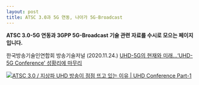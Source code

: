 ```yaml
---
layout: post
title: ATSC 3.0과 5G 연동, 나아가 5G-Broadcast
---
```


**ATSC 3.0-5G 연동과 3GPP 5G-Broadcast 기술 관련 자료를 수시로 모으는 페이지입니다.**

한국방송기술인연합회 방송기술저널 (2020.11.24.) [UHD-5G의 현재와 미래…‘UHD-5G Conference’ 성황리에 마무리](http://journal.kobeta.com/uhd-5g%ec%9d%98-%ed%98%84%ec%9e%ac%ec%99%80-%eb%af%b8%eb%9e%98uhd-5g-conference-%ec%84%b1%ed%99%a9%eb%a6%ac%ec%97%90-%eb%a7%88%eb%ac%b4%eb%a6%ac/)


[![ATSC 3.0 / 지상파 UHD 방송이 점점 뜨고 있는 이유 | UHD Conference Part-1](http://img.youtube.com/vi/uLR1RNqJ1Mw/0.jpg)](https://youtu.be/I-SjKsaheBc)
